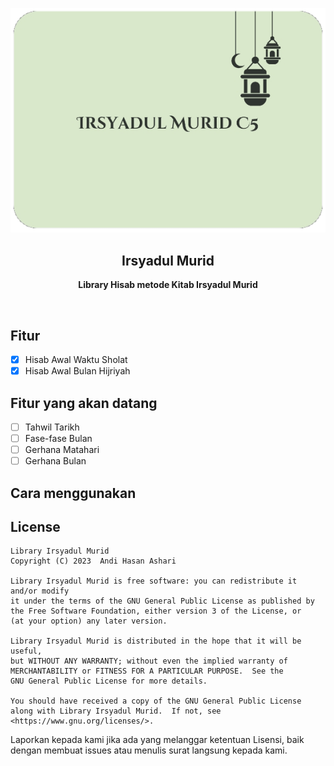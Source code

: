 <p align="center">
  <img src="./img/ic_banner.png" alt="Library Irsyadul Murid" />
</p>

<h2 align="center"><b>Irsyadul Murid</b></h2>
<p align="center">
  <b>Library Hisab metode Kitab Irsyadul Murid</b>
<p><br>

## Fitur

- [x] Hisab Awal Waktu Sholat
- [x] Hisab Awal Bulan Hijriyah

## Fitur yang akan datang

- [ ] Tahwil Tarikh
- [ ] Fase-fase Bulan
- [ ] Gerhana Matahari
- [ ] Gerhana Bulan

## Cara menggunakan

## License

```
Library Irsyadul Murid
Copyright (C) 2023  Andi Hasan Ashari

Library Irsyadul Murid is free software: you can redistribute it and/or modify
it under the terms of the GNU General Public License as published by
the Free Software Foundation, either version 3 of the License, or
(at your option) any later version.

Library Irsyadul Murid is distributed in the hope that it will be useful,
but WITHOUT ANY WARRANTY; without even the implied warranty of
MERCHANTABILITY or FITNESS FOR A PARTICULAR PURPOSE.  See the
GNU General Public License for more details.

You should have received a copy of the GNU General Public License
along with Library Irsyadul Murid.  If not, see <https://www.gnu.org/licenses/>.
```
Laporkan kepada kami jika ada yang melanggar ketentuan Lisensi, baik dengan membuat issues atau menulis surat langsung kepada kami.
